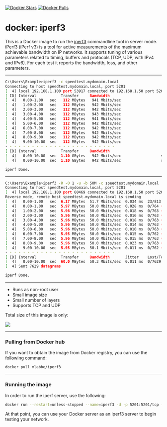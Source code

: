 [![Docker Stars](https://img.shields.io/docker/stars/mlabbe/iperf3.svg)](https://hub.docker.com/r/mlabbe/iperf3/) [![Docker Pulls](https://img.shields.io/docker/pulls/mlabbe/iperf3.svg)](https://hub.docker.com/r/mlabbe/iperf3/)

# docker: iperf3

This is a Docker image to run the [iperf3](https://github.com/esnet/iperf) commandline tool in server mode.
iPerf3 (iPerf v3) is a tool for active measurements of the maximum achievable bandwidth on IP networks.
It supports tuning of various parameters related to timing, buffers and protocols (TCP, UDP, with IPv4 and IPv6).
For each test it reports the bandwidth, loss, and other parameters.

________________________________________
```sh
C:\Users\Example>iperf3 -c speedtest.mydomain.local
Connecting to host speedtest.mydomain.local, port 5201
[  4] local 192.168.1.100 port 53917 connected to 192.168.1.50 port 5201
[ ID] Interval           Transfer     Bandwidth
[  4]   0.00-1.00   sec   112 MBytes   941 Mbits/sec
[  4]   1.00-2.00   sec   112 MBytes   942 Mbits/sec
[  4]   2.00-3.00   sec   112 MBytes   942 Mbits/sec
[  4]   3.00-4.00   sec   112 MBytes   943 Mbits/sec
[  4]   4.00-5.00   sec   112 MBytes   941 Mbits/sec
[  4]   5.00-6.00   sec   112 MBytes   942 Mbits/sec
[  4]   6.00-7.00   sec   112 MBytes   942 Mbits/sec
[  4]   7.00-8.00   sec   112 MBytes   942 Mbits/sec
[  4]   8.00-9.00   sec   112 MBytes   942 Mbits/sec
[  4]   9.00-10.00  sec   112 MBytes   942 Mbits/sec
- - - - - - - - - - - - - - - - - - - - - - - - -
[ ID] Interval           Transfer     Bandwidth
[  4]   0.00-10.00  sec  1.10 GBytes   942 Mbits/sec                  sender
[  4]   0.00-10.00  sec  1.10 GBytes   942 Mbits/sec                  receiver

iperf Done.
```
________________________________________
```sh
C:\Users\Example>iperf3 -R -O 1 -u -b 50M -c speedtest.mydomain.local
Connecting to host speedtest.mydomain.local, port 5201
[  4] local 192.168.1.100 port 60469 connected to 192.168.1.50 port 5201
Reverse mode, remote host speedtest.mydomain.local is sending
[  4]   0.00-1.00   sec  6.17 MBytes  51.7 Mbits/sec  0.034 ms  23/813 (2.8%)  (omitted)
[  4]   0.00-1.00   sec  5.97 MBytes  50.0 Mbits/sec  0.028 ms  0/764 (0%)
[  4]   1.00-2.00   sec  5.96 MBytes  50.0 Mbits/sec  0.018 ms  0/763 (0%)
[  4]   2.00-3.00   sec  5.96 MBytes  50.0 Mbits/sec  0.016 ms  0/763 (0%)
[  4]   3.00-4.00   sec  5.96 MBytes  50.0 Mbits/sec  0.018 ms  0/763 (0%)
[  4]   4.00-5.00   sec  5.96 MBytes  50.0 Mbits/sec  0.014 ms  0/763 (0%)
[  4]   5.00-6.00   sec  5.96 MBytes  50.0 Mbits/sec  0.010 ms  0/763 (0%)
[  4]   6.00-7.00   sec  5.95 MBytes  50.0 Mbits/sec  0.015 ms  0/762 (0%)
[  4]   7.00-8.00   sec  5.96 MBytes  50.0 Mbits/sec  0.015 ms  0/763 (0%)
[  4]   8.00-9.00   sec  5.96 MBytes  50.0 Mbits/sec  0.023 ms  0/763 (0%)
[  4]   9.00-10.00  sec  5.95 MBytes  50.1 Mbits/sec  0.011 ms  0/762 (0%)
- - - - - - - - - - - - - - - - - - - - - - - - -
[ ID] Interval           Transfer     Bandwidth       Jitter    Lost/Total Datagrams
[  4]   0.00-10.00  sec  60.0 MBytes  50.3 Mbits/sec  0.011 ms  0/7629 (0%)
[  4] Sent 7629 datagrams

iperf Done.
```
________________________________________
- Runs as non-root user
- Small image size
- Small number of layers
- Supports TCP and UDP

Total size of this image is only:

[![](https://images.microbadger.com/badges/image/mlabbe/iperf3.svg)](https://microbadger.com/images/mlabbe/iperf3)

________________________________________
### Pulling from Docker hub
If you want to obtain the image from Docker registry, you can use the following command:
```sh
docker pull mlabbe/iperf3
```
________________________________________
### Running the image
In order to run the iperf server, use the following:
```sh
docker run --restart=unless-stopped --name=iperf3 -d -p 5201:5201/tcp -p 5201:5201/udp mlabbe/iperf3
```
At that point, you can use your Docker server as an iperf3 server to begin testing your network.
